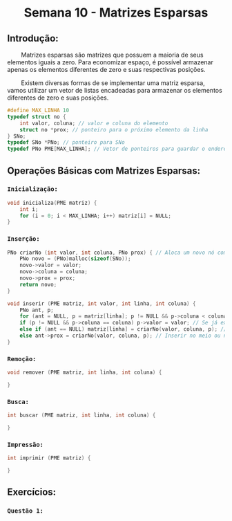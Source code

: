 <h1 align="center"> Semana 10 - Matrizes Esparsas </h1>

## Introdução:
&emsp;&emsp; Matrizes esparsas são matrizes que possuem a maioria de seus elementos iguais a zero. Para economizar espaço, é possível armazenar apenas os elementos diferentes de zero e suas respectivas posições.

&emsp;&emsp; Existem diversas formas de se implementar uma matriz esparsa, vamos utilizar um vetor de listas encadeadas para armazenar os elementos diferentes de zero e suas posições.
~~~c
#define MAX_LINHA 10
typedef struct no {
    int valor, coluna; // valor e coluna do elemento
    struct no *prox; // ponteiro para o próximo elemento da linha
} SNo;
typedef SNo *PNo; // ponteiro para SNo
typedef PNo PME[MAX_LINHA]; // Vetor de ponteiros para guardar o endereço do primeiro nó de cada linha
~~~

## Operações Básicas com Matrizes Esparsas:
### `Inicialização:`
~~~c
void inicializa(PME matriz) {
    int i;
    for (i = 0; i < MAX_LINHA; i++) matriz[i] = NULL;
}
~~~

### `Inserção:`
~~~c
PNo criarNo (int valor, int coluna, PNo prox) { // Aloca um novo nó com os valores passados e retorna o endereço
    PNo novo = (PNo)malloc(sizeof(SNo));
    novo->valor = valor;
    novo->coluna = coluna;
    novo->prox = prox;
    return novo;
}
~~~
~~~c
void inserir (PME matriz, int valor, int linha, int coluna) {
    PNo ant, p;
    for (ant = NULL, p = matriz[linha]; p != NULL && p->coluna < coluna; ant = p, p = p->prox); // percorre a linha até encontrar a posição correta para a coluna
    if (p != NULL && p->coluna == coluna) p->valor = valor; // Se já existe um elemento na posição, atualiza o valor
    else if (ant == NULL) matriz[linha] = criarNo(valor, coluna, p); // Inserir no início da linha
    else ant->prox = criarNo(valor, coluna, p); // Inserir no meio ou no final da linha
}
~~~

### `Remoção:`
~~~c
void remover (PME matriz, int linha, int coluna) {

}
~~~

### `Busca:`
~~~c
int buscar (PME matriz, int linha, int coluna) {

}
~~~

### `Impressão:`
~~~c
int imprimir (PME matriz) {

}
~~~



## Exercícios:
### `Questão 1:`
